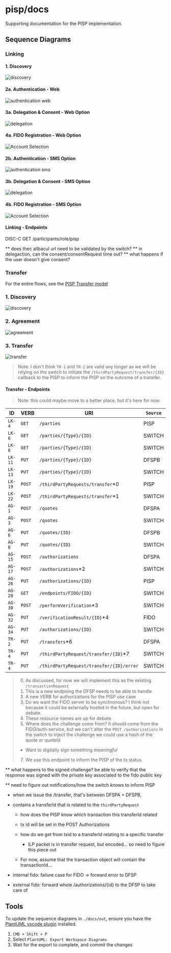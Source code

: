# pisp/docs

Supporting documentation for the PISP implementation.

## Sequence Diagrams

### Linking

#### 1. Discovery
![discovery](./out/linking/1-discovery/PISP%20Linking%20%20Discovery.png)

#### 2a. Authentication - Web
![authentication web](./out/linking/2a-authentication-web/PISP%20Linking%20%20Authentication.png)

#### 3a. Delegation & Consent - Web Option
![delegation](./out/linking/3a-delegation-web/PISP%20Linking%20%20Delegation%20+%20Consent.png)

#### 4a. FIDO Registration - Web Option
![Account Selection](./out/linking/4a-fido-registration-web/PISP%20Linking%20%20Fido%20Enrolment.png)

#### 2b. Authentication - SMS Option
![authentication sms](./out/linking/2b-authentication-sms/PISP%20Linking%20%20Authentication.png)

#### 3b. Delegation & Consent - SMS Option
![delegation](./out/linking/3b-delegation-sms/PISP%20Linking%20%20Delegation%20+%20Consent.png)

#### 4b. FIDO Registration - SMS Option
![Account Selection](./out/linking/4b-fido-registration-sms/PISP%20Linking%20%20Fido%20Enrolment.png)


#### Linking - Endpoints 

DISC-C GET /participants/role/pisp 

** does thec allbacul url need to be validated by the switch?
** in delegaction, can the consent/consentRequest time out? 
** what happens if the user doesn't give consent?


### Transfer

For the entire flows, see the [PISP Transfer model](./out/transfer/complete/PISP%20transfer.png)

### 1. Discovery
![discovery](./out/transfer/1-discovery/PISP%20Transfer.png)

### 2. Agreement

![agreement](./out/transfer/2-agreement/PISP%20Transfer.png)

### 3. Transfer

![transfer](./out/transfer/3-transfer/PISP%20Transfer.png)

> Note: I don't think `TR-1` and `TR-2` are valid any longer as we will be relying on the switch to initiate the `/thirdPartyRequest/transfer/{ID}` callback to the PISP to inform the PISP on the outcome of a transfer.


#### Transfer - Endpoints 
> Note: this could maybe move to a better place, but it's here for now.

| ID      | VERB              | URI                                       | `Source` | `Destination`  |
| ------- | ----------------- | ----------------------------------------- | ---- | --- |
| `LK-4`  | `GET`             | `/parties`                                | PISP   | SWITCH |
| `LK-6`  | `GET`             | `/parties/{Type}/{ID}`                    | SWITCH | ALS    |
| `LK-8`  | `GET`             | `/parties/{Type}/{ID}`                    | SWITCH | DFSPB  |
| `LK-11` | `PUT`             | `/parties/{Type}/{ID}`                    | DFSPB  | SWITCH |
| `LK-13` | `PUT`             | `/parties/{Type}/{ID}`                    | SWITCH | PISP   |
| `LK-19` | `POST`            | `/thirdPartyRequests/transfer`*0          | PISP   | SWITCH |
| `LK-22` | `POST`            | `/thirdPartyRequests/transfer`*1          | SWITCH | DFSPA  |
| `AG-1`  | `POST`            | `/quotes`                                 | DFSPA  | SWITCH |
| `AG-3`  | `POST`            | `/quotes`                                 | SWITCH | DFSPB  |
| `AG-6`  | `PUT`             | `/quotes/{ID}`                            | DFSPB | SWITCH  |
| `AG-8`  | `PUT`             | `/quotes/{ID}`                            | SWITCH | DFSPA  |
| `AG-15` | `POST`            | `/authorizations`                         | DFSPA  | SWITCH |
| `AG-17` | `POST`            | `/authorizations`*2                       | SWITCH | PISP   |
| `AG-26` | `PUT`             | `/authorizations/{ID}`                    | PISP   | SWITCH |
| `AG-28` | `GET`             | `/endpoints/FIDO/{ID}`                    | SWITCH | ALS?   |
| `AG-30` | `POST`            | `/performVerification`*3                  | SWITCH | FIDO   |
| `AG-32` | `PUT`             | `/verificationResult/{ID}`*4              | FIDO   | SWITCH |
| `AG-34` | `PUT`             | `/authorizations/{ID}`                    | SWITCH | DFSPA  |
| `TR-2`  | `PUT`             | `/transfers`*6                            | DFSPA  | SWITCH |
| `TR-4`  | `PUT`             | `/thirdPartyRequest/transfer/{ID}`*7      | SWITCH | PISP   |
| `TR-4`  | `PUT`             | `/thirdPartyRequest/transfer/{ID}/error`  | SWITCH | PISP   |


> 0. As discussed, for now we will implement this as the existing `/transactionRequest`
> 1. This is a new endpoing the DFSP needs to be able to handle
> 2. A new VERB for authorizations for the PISP use case 
> 3. Do we want the FIDO server to be synchronous? I think not because it could be externally hosted in the future, but open for debate.
> 4. These resource names are up for debate
> 6. Where does the challenge come from? It should come from the FIDO/auth-service, but we can't alter the `POST /authorizations` in the switch to inject the challenge we could use a hash of the quote or quoteId
>  - Want to digitally sign something _meaningful_
> 7. We use this endpoint to inform the PISP of the tx status.

** what happens to the signed challenge? be able to verify that the response was signed with the private key associated to the fido public key


** need to figure out notifications/how the switch _knows_ to inform PISP
- when we issue the /transfer, that's between DFSPA  + DFSPB, 
- contains a transferId that is related to the `thirdPartyRequest`
  - how does the PISP know which transaction this transferId related
  - tx id will be set in the POST Authorizations
  - how do we get from txid to a transferId relating to a specific transfer 
    - ILP packet is in transfer request, but encoded... so need to figure this piece out

  - For now, assume that the transaction object will contain the transactionId...


- internal fido: failure case for FIDO -> forward error to DFSP
- external fido: forward whole /authorizations/{id} to the DFSP to take care of

## Tools

To update the sequence diagrams in `./docs/out`, ensure you have the [PlantUML vscode plugin](https://marketplace.visualstudio.com/items?itemName=jebbs.plantuml&ssr=false#overview) installed.

1. `CMD + Shift + P`
2. Select `PlantUML: Export Workspace Diagrams`
3. Wait for the export to complete, and commit the changes
